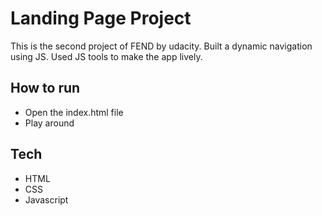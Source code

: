 # Landing Page Project
 This is the second project of FEND by udacity.
 Built a dynamic navigation using JS. Used JS tools to make the app lively.

## How to run
- Open the index.html file
- Play around

## Tech
- HTML
- CSS
- Javascript